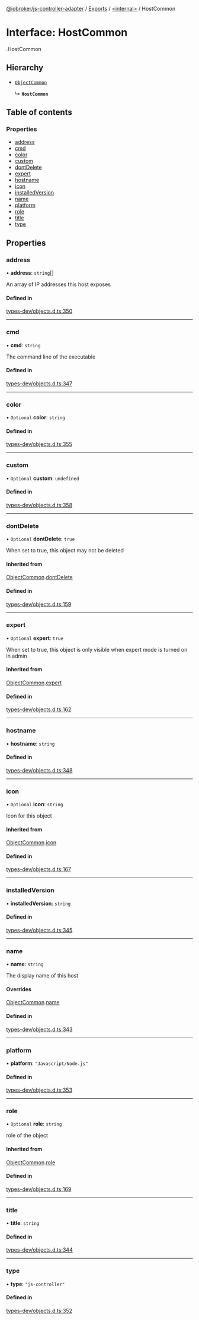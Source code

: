 [@iobroker/js-controller-adapter](../README.md) / [Exports](../modules.md) / [<internal\>](../modules/internal_.md) / HostCommon

# Interface: HostCommon

[<internal>](../modules/internal_.md).HostCommon

## Hierarchy

- [`ObjectCommon`](internal_.ObjectCommon.md)

  ↳ **`HostCommon`**

## Table of contents

### Properties

- [address](internal_.HostCommon.md#address)
- [cmd](internal_.HostCommon.md#cmd)
- [color](internal_.HostCommon.md#color)
- [custom](internal_.HostCommon.md#custom)
- [dontDelete](internal_.HostCommon.md#dontdelete)
- [expert](internal_.HostCommon.md#expert)
- [hostname](internal_.HostCommon.md#hostname)
- [icon](internal_.HostCommon.md#icon)
- [installedVersion](internal_.HostCommon.md#installedversion)
- [name](internal_.HostCommon.md#name)
- [platform](internal_.HostCommon.md#platform)
- [role](internal_.HostCommon.md#role)
- [title](internal_.HostCommon.md#title)
- [type](internal_.HostCommon.md#type)

## Properties

### address

• **address**: `string`[]

An array of IP addresses this host exposes

#### Defined in

[types-dev/objects.d.ts:350](https://github.com/ioBroker/ioBroker.js-controller/blob/fd495c2e/packages/types-dev/objects.d.ts#L350)

___

### cmd

• **cmd**: `string`

The command line of the executable

#### Defined in

[types-dev/objects.d.ts:347](https://github.com/ioBroker/ioBroker.js-controller/blob/fd495c2e/packages/types-dev/objects.d.ts#L347)

___

### color

• `Optional` **color**: `string`

#### Defined in

[types-dev/objects.d.ts:355](https://github.com/ioBroker/ioBroker.js-controller/blob/fd495c2e/packages/types-dev/objects.d.ts#L355)

___

### custom

• `Optional` **custom**: `undefined`

#### Defined in

[types-dev/objects.d.ts:358](https://github.com/ioBroker/ioBroker.js-controller/blob/fd495c2e/packages/types-dev/objects.d.ts#L358)

___

### dontDelete

• `Optional` **dontDelete**: ``true``

When set to true, this object may not be deleted

#### Inherited from

[ObjectCommon](internal_.ObjectCommon.md).[dontDelete](internal_.ObjectCommon.md#dontdelete)

#### Defined in

[types-dev/objects.d.ts:159](https://github.com/ioBroker/ioBroker.js-controller/blob/fd495c2e/packages/types-dev/objects.d.ts#L159)

___

### expert

• `Optional` **expert**: ``true``

When set to true, this object is only visible when expert mode is turned on in admin

#### Inherited from

[ObjectCommon](internal_.ObjectCommon.md).[expert](internal_.ObjectCommon.md#expert)

#### Defined in

[types-dev/objects.d.ts:162](https://github.com/ioBroker/ioBroker.js-controller/blob/fd495c2e/packages/types-dev/objects.d.ts#L162)

___

### hostname

• **hostname**: `string`

#### Defined in

[types-dev/objects.d.ts:348](https://github.com/ioBroker/ioBroker.js-controller/blob/fd495c2e/packages/types-dev/objects.d.ts#L348)

___

### icon

• `Optional` **icon**: `string`

Icon for this object

#### Inherited from

[ObjectCommon](internal_.ObjectCommon.md).[icon](internal_.ObjectCommon.md#icon)

#### Defined in

[types-dev/objects.d.ts:167](https://github.com/ioBroker/ioBroker.js-controller/blob/fd495c2e/packages/types-dev/objects.d.ts#L167)

___

### installedVersion

• **installedVersion**: `string`

#### Defined in

[types-dev/objects.d.ts:345](https://github.com/ioBroker/ioBroker.js-controller/blob/fd495c2e/packages/types-dev/objects.d.ts#L345)

___

### name

• **name**: `string`

The display name of this host

#### Overrides

[ObjectCommon](internal_.ObjectCommon.md).[name](internal_.ObjectCommon.md#name)

#### Defined in

[types-dev/objects.d.ts:343](https://github.com/ioBroker/ioBroker.js-controller/blob/fd495c2e/packages/types-dev/objects.d.ts#L343)

___

### platform

• **platform**: ``"Javascript/Node.js"``

#### Defined in

[types-dev/objects.d.ts:353](https://github.com/ioBroker/ioBroker.js-controller/blob/fd495c2e/packages/types-dev/objects.d.ts#L353)

___

### role

• `Optional` **role**: `string`

role of the object

#### Inherited from

[ObjectCommon](internal_.ObjectCommon.md).[role](internal_.ObjectCommon.md#role)

#### Defined in

[types-dev/objects.d.ts:169](https://github.com/ioBroker/ioBroker.js-controller/blob/fd495c2e/packages/types-dev/objects.d.ts#L169)

___

### title

• **title**: `string`

#### Defined in

[types-dev/objects.d.ts:344](https://github.com/ioBroker/ioBroker.js-controller/blob/fd495c2e/packages/types-dev/objects.d.ts#L344)

___

### type

• **type**: ``"js-controller"``

#### Defined in

[types-dev/objects.d.ts:352](https://github.com/ioBroker/ioBroker.js-controller/blob/fd495c2e/packages/types-dev/objects.d.ts#L352)
